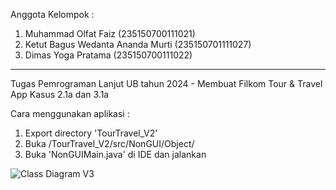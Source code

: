 Anggota Kelompok  :
1. Muhammad Olfat Faiz (235150700111021)
2. Ketut Bagus Wedanta Ananda Murti (235150701111027)
3. Dimas Yoga Pratama (235150700111022)
-------------------------------------------------------
Tugas Pemrograman Lanjut UB tahun 2024 - Membuat Filkom Tour & Travel App Kasus 2.1a dan 3.1a

Cara menggunakan aplikasi :
1) Export directory 'TourTravel_V2'
2) Buka /TourTravel_V2/src/NonGUI/Object/
3) Buka 'NonGUIMain.java' di IDE dan jalankan

![Class Diagram V3](https://github.com/PressToCode/Pemlan2024/assets/137992170/1c611c22-8aa1-408c-a94e-b0c5dcf20ccc)
